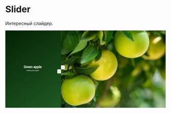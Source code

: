 # Slider
Интересный слайдер. 

 
[![Slider](https://github.com/8807010/Slider/blob/master/preview.jpg)](https://8807010.github.io/Slider/)  



